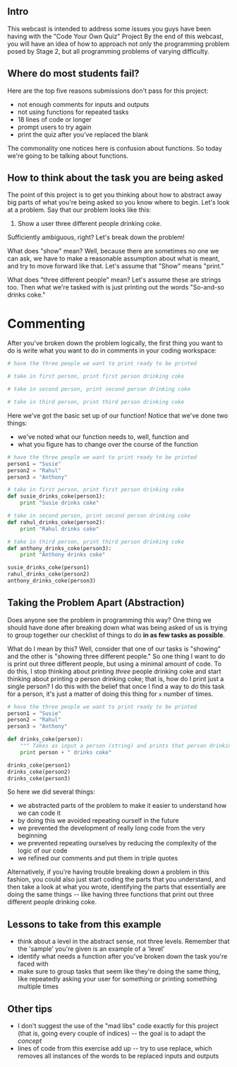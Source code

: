 ## Intro
This webcast is intended to address some issues you guys have been having with the "Code Your Own Quiz" Project
By the end of this webcast, you will have an idea of how to approach not only the programming problem posed by Stage 2,
but all programming problems of varying difficulty.

## Where do most students fail?
Here are the top five reasons submissions don't pass for this project:

- not enough comments for inputs and outputs
- not using functions for repeated tasks
- 18 lines of code or longer
- prompt users to try again
- print the quiz after you've replaced the blank

The commonality one notices here is confusion about functions. So today we're going to be talking about functions.

## How to think about the task you are being asked
The point of this project is to get you thinking about how to abstract away big parts of what you're being asked so you know where to begin. Let's look at a problem. Say that our problem looks like this:

1) Show a user three different people drinking coke.

Sufficiently ambiguous, right? Let's break down the problem!

What does "show" mean? Well, because there are sometimes no one we can ask, we have to make a reasonable assumption about what is meant, and try to move forward like that. Let's assume that "Show" means "print."

What does "three different people" mean? Let's assume these are strings too. Then what we're tasked with is just printing
out the words "So-and-so drinks coke."

# Commenting
After you've broken down the problem logically, the first thing you want to do is write what you want to do in comments in your coding workspace:

```python
# have the three people we want to print ready to be printed

# take in first person, print first person drinking coke

# take in second person, print second person drinking coke

# take in third person, print third person drinking coke
```
Here we've got the basic set up of our function! Notice that we've done two things:

- we've noted what our function needs to, well, function and
- what you figure has to change over the course of the function

```python
# have the three people we want to print ready to be printed
person1 = "Susie"
person2 = "Rahul"
person3 = "Anthony"

# take in first person, print first person drinking coke
def susie_drinks_coke(person1):
	print "Susie drinks coke"

# take in second person, print second person drinking coke
def rahul_drinks_coke(person2):
	print "Rahul drinks coke"

# take in third person, print third person drinking coke
def anthony_drinks_coke(person3):
	print "Anthony drinks coke"

susie_drinks_coke(person1)
rahul_drinks_coke(person2)
anthony_drinks_coke(person3)
```

## Taking the Problem Apart (Abstraction)

Does anyone see the problem in programming this way? One thing we should have done after breaking down what was being
asked of us is trying to group together our checklist of things to do **in as few tasks as possible**.

What do I mean by this? Well, consider that one of our tasks is "showing" and the other is "showing three different people."
So one thing I want to do is print out three different people, but using a minimal amount of code. To do this, I stop thinking about printing *three* people drinking coke and start thinking about printing *a* person drinking coke; that is,
how do I print just a single person? I do this with the belief that once I find a way to do this task for a person, it's
just a matter of doing this thing for `x` number of times.

```python
# have the three people we want to print ready to be printed
person1 = "Susie"
person2 = "Rahul"
person3 = "Anthony"

def drinks_coke(person):
	""" Takes as input a person (string) and prints that person drinking coke"""
	print person + " drinks coke"

drinks_coke(person1)
drinks_coke(person2)
drinks_coke(person3)
```

So here we did several things:

- we abstracted parts of the problem to make it easier to understand how we can code it
- by doing this we avoided repeating ourself in the future
- we prevented the development of really long code from the very beginning
- we prevented repeating ourselves by reducing the complexity of the logic of our code
- we refined our comments and put them in triple quotes

Alternatively, if you're having trouble breaking down a problem in this fashion, you could also just
start coding the parts that you understand, and then take a look at what you wrote, identifying the parts
that essentially are doing the same things -- like having three functions that print out three different
people drinking coke.

## Lessons to take from this example
- think about a level in the abstract sense, not three levels. Remember that the 'sample' you're given is an example of a 'level'
- identify what needs a function after you've broken down the task you're faced with
- make sure to group tasks that seem like they're doing the same thing, like repeatedly asking your user for something or printing something multiple times

## Other tips
- I don't suggest the use of the "mad libs" code exactly for this project (that is, going every couple of indices) -- the goal is to adapt the *concept*
- lines of code from this exercise add up -- try to use replace, which removes all instances of the words to be replaced
inputs and outputs

